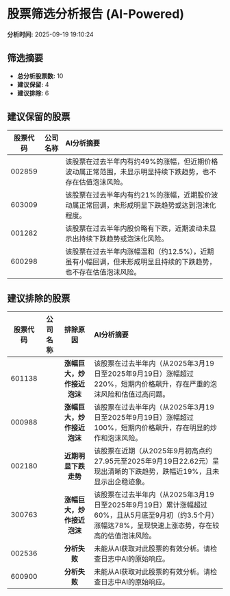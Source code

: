 # 股票筛选分析报告 (AI-Powered)

**分析时间:** 2025-09-19 19:10:24

## 筛选摘要

- **总分析股票数:** 10
- **建议保留:** 4
- **建议排除:** 6

## 建议保留的股票

| 股票代码 | 公司名称 | AI分析摘要 |
|:---:|:---:|:---|
| 002859 |  | 该股票在过去半年内有约49%的涨幅，但近期价格波动属正常范围，未显示明显持续下跌趋势，也不存在估值泡沫风险。 |
| 603009 |  | 该股票在过去半年内有约21%的涨幅，近期股价波动属正常回调，未形成明显下跌趋势或达到泡沫化程度。 |
| 001282 |  | 该股票在过去半年内股价略有下跌，近期波动未显示出持续下跌趋势或泡沫化风险。 |
| 600298 |  | 该股票在过去半年内涨幅温和（约12.5%），近期虽有小幅回调，但未形成明显且持续的下跌趋势，也不存在估值泡沫风险。 |

## 建议排除的股票

| 股票代码 | 公司名称 | 排除原因 | AI分析摘要 |
|:---:|:---:|:---:|:---|
| 601138 |  | **涨幅巨大，炒作接近泡沫** | 该股票在过去半年内（从2025年3月19日至2025年9月19日）涨幅超过220%，短期内价格飙升，存在严重的泡沫风险和估值过高问题。 |
| 000988 |  | **涨幅巨大，炒作接近泡沫** | 该股票在过去半年内（从2025年3月19日至2025年9月19日）涨幅超过100%，短期内价格飙升，存在明显的炒作和泡沫风险。 |
| 002180 |  | **近期明显下跌走势** | 该股票在近期（从2025年9月初高点约27.95元至2025年9月19日22.62元）呈现出清晰的下跌趋势，跌幅近19%，且未显示出企稳迹象。 |
| 300763 |  | **涨幅巨大，炒作接近泡沫** | 该股票在过去半年内（从2025年3月19日至2025年9月19日）累计涨幅超过60%，且从5月底至9月初（约3.5个月）涨幅达78%，呈现快速上涨态势，存在较高的估值泡沫风险。 |
| 002536 |  | **分析失败** | 未能从AI获取对此股票的有效分析。请检查日志中AI的原始响应。 |
| 600900 |  | **分析失败** | 未能从AI获取对此股票的有效分析。请检查日志中AI的原始响应。 |
